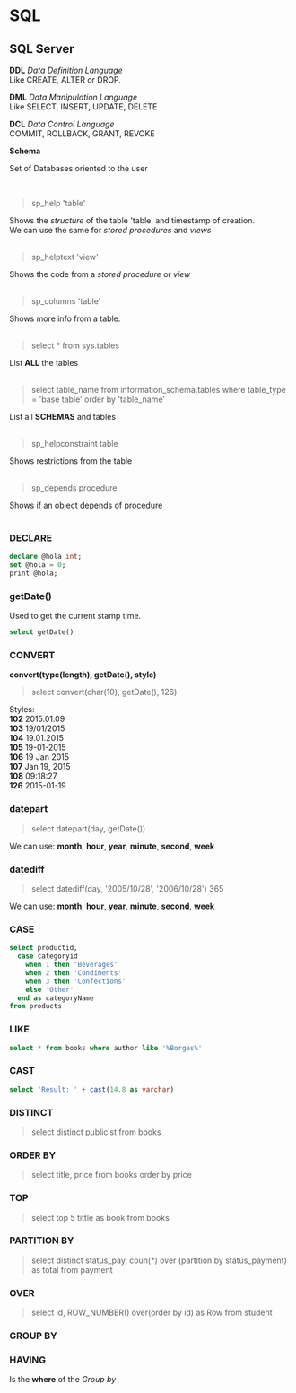 # SQL

## SQL Server

__DDL__ _Data Definition Language_ <br/>
Like CREATE, ALTER or DROP. <br/>

__DML__ _Data Manipulation Language_ <br/>
Like SELECT, INSERT, UPDATE, DELETE <br/>

__DCL__ _Data Control Language_ <br/>
COMMIT, ROLLBACK, GRANT, REVOKE <br/>

__Schema__ <br/>

Set of Databases oriented to the user <br/>

<br/>

>sp_help 'table'

Shows the _structure_ of the table 'table' and timestamp of creation. <br/>
We can use the same for _stored procedures_ and _views_ <br/>
<br/>

>sp_helptext 'view'

Shows the code from a _stored procedure_ or _view_ <br/>
<br/>

>sp_columns 'table'

Shows more info from a table. <br/>
<br/>

>select * from sys.tables

List __ALL__ the tables <br/>
<br/>

>select table_name from information_schema.tables
>where table_type = 'base table' order by 'table_name'

List all __SCHEMAS__ and tables <br/>
<br/>

>sp_helpconstraint table

Shows restrictions from the table <br/>
<br/>

>sp_depends procedure

Shows if an object depends of procedure <br/>
<br/>


### DECLARE

```sql
declare @hola int;
set @hola = 0;
print @hola;
```

### getDate()

Used to get the current stamp time. <br/>

```sql
select getDate()
```

### CONVERT

__convert(type(length), getDate(), style)__ <br/>

>select convert(char(10), getDate(), 126)

Styles: <br/>
__102__ 2015.01.09 <br/>
__103__ 19/01/2015 <br/>
__104__ 19.01.2015 <br/>
__105__ 19-01-2015 <br/>
__106__ 19 Jan 2015 <br/>
__107__ Jan 19, 2015 <br/>
__108__ 09:18:27 <br/>
__126__ 2015-01-19 <br/>

### datepart

>select datepart(day, getDate())

We can use: __month__, __hour__, __year__, __minute__, __second__, __week__


### datediff

>select datediff(day, '2005/10/28', '2006/10/28')
365 <br/>

We can use: __month__, __hour__, __year__, __minute__, __second__, __week__

### CASE

```sql
select productid,
  case categoryid
    when 1 then 'Beverages'
    when 2 then 'Condiments'
    when 3 then 'Confections'
    else 'Other'
  end as categoryName
from products
```

### LIKE

```sql
select * from books where author like '%Borges%'
```

### CAST

```sql
select 'Result: ' + cast(14.8 as varchar)
```

### DISTINCT

>select distinct publicist from books


### ORDER BY

>select title, price from books order by price


### TOP

> select top 5 tittle as book from books


### PARTITION BY

>select distinct status_pay, coun(*) over (partition by status_payment) as total
>from payment

### OVER

>select id, ROW_NUMBER() over(order by id) as Row from student


### GROUP BY

>

### HAVING
Is the __where__ of the _Group by_ <br/>

